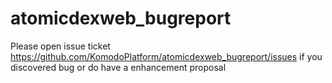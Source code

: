# atomicdexweb_bugreport

Please open issue ticket https://github.com/KomodoPlatform/atomicdexweb_bugreport/issues if you discovered bug or do have a enhancement proposal
